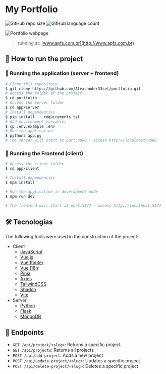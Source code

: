 # My Portfolio

![GitHub repo size](https://img.shields.io/github/repo-size/Alexsander33set/portfolio?style=for-the-badge)
![GitHub language count](https://img.shields.io/github/languages/count/Alexsander33set/portfolio?style=for-the-badge)

![Portfólio webpage](./docs/portfolio-page.png)

> running at: [www.apfs.com.br](http://www.apfs.com.br)

## 🚀 How to run the project

### 🎲 Running the application (server + frontend)

```bash
# Clone this repository
$ git clone https://github.com/Alexsander33set/portfolio.git
# Access the folder of the project
$ cd portfolio
# Access the server folder
$ cd app/server
# Install dependencies
$ pip install -r requirements.txt
# Add environment variables
$ cp .env.example .env
# Run the application
$ python3 app.py
# The server will start at port:8080 - access http://localhost:8080
```

### 🧭 Running the Frontend (client)

```bash
# Access the client folder
$ cd app/client

# Install dependencies
$ npm install

# Run the application in development mode
$ npm run dev

# The frontend will start at port:5173 - access http://localhost:5173
```

## 🛠 Tecnologias

The following tools were used in the construction of the project:

- Client
  - [JavaScript](https://developer.mozilla.org/pt-BR/docs/Web/JavaScript)
  - [Vue.js](https://vuejs.org/)
  - [Vue Router](https://router.vuejs.org/)
  - [Vue I18n](https://kazupon.github.io/vue-i18n/)
  - [Pinia](https://pinia.vuejs.org/)
  - [Axios](https://axios-http.com/)
  - [TailwindCSS](https://tailwindcss.com/)
  - [Shadcn](https://ui.shadcn.com/)
  - [Vite](https://vitejs.dev/)
- Server
  - [Python](https://www.python.org/)
  - [Flask](https://flask.palletsprojects.com/en/2.4.x/)
  - [MongoDB](https://www.mongodb.com/)

## 📡 Endpoints

- `GET /api/project/<slug>`: Returns a specific project
- `GET /api/projects`: Returns all projects
- `POST /api/add-project`: Adds a new project
- `POST /api/update-project/<slug>`: Updates a specific project
- `POST /api/delete-project/<slug>`: Deletes a specific project
